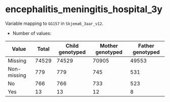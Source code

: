 # encephalitis_meningitis_hospital_3y
Variable mapping to `GG157` in `Skjema6_3aar_v12`.
- Number of values:

| Value | Total | Child genotyped | Mother genotyped | Father genotyped |
| ----- | ----- | --------------- | ---------------- | ---------------- |
| Missing | 74529 | 74529 | 70905 | 49553 |
| Non-missing | 779 | 779 | 745 | 531 |
| No | 766 | 766 | 733 |523 |
| Yes | 13 | 13 | 12 |8 |



